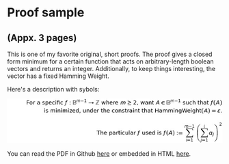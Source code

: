 # Proof sample
## (Appx. 3 pages)

This is one of my favorite original, short proofs. The proof gives a closed form minimum for a certain function that acts on arbitrary-length boolean vectors and returns an integer. Additionally, to keep things interesting, the vector has a fixed Hamming Weight.

Here's a description with sybols:

![Statement:](https://github.com/michaeljklein/michaeljklein.github.io/blob/master/formula.jpg "See paper for details!")

You can read the PDF in Github [here](https://github.com/michaeljklein/michaeljklein.github.io/blob/master/ProofSample.pdf) or embedded in HTML [here](https://michaeljklein.github.io/).
